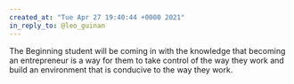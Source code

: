 ```yaml
---
created_at: "Tue Apr 27 19:40:44 +0000 2021"
in_reply_to: @leo_guinan
---
```


The Beginning student will be coming in with the knowledge that becoming an entrepreneur is a way for them to take control of the way they work and build an environment that is conducive to the way they work.